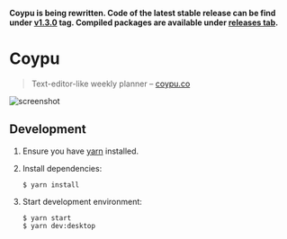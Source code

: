 **Coypu is being rewritten. Code of the latest stable release can be find under [v1.3.0](https://github.com/bkzl/coypu/tree/v1.3.0) tag. Compiled packages are available under [releases tab](https://github.com/bkzl/coypu/releases).**

# Coypu

> Text-editor-like weekly planner – [coypu.co](https://coypu.co)

![screenshot](https://mackozal.com/static/19.552cc8a3.jpg)

## Development

1. Ensure you have [yarn](https://yarnpkg.com/en/docs/install#mac-stable) installed.

2. Install dependencies:

   ```
   $ yarn install
   ```

3. Start development environment:

   ```
   $ yarn start
   $ yarn dev:desktop
   ```
